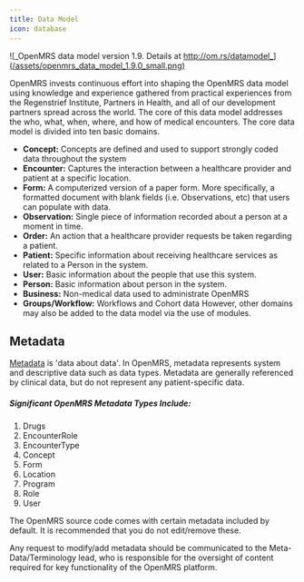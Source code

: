 ```yaml
---
title: Data Model
icon: database
---
```


![_OpenMRS data model version 1.9. Details at http://om.rs/datamodel_](/assets/openmrs_data_model_1.9.0_small.png)

OpenMRS invests continuous effort into shaping the OpenMRS data model using knowledge and experience gathered from practical experiences from the Regenstrief Institute, Partners in Health, and all of our development partners spread across the world. The core of this data model addresses the who, what, when, where, and how of medical encounters. The core data model is divided into ten basic domains.

* **Concept:** Concepts are defined and used to support strongly coded data throughout the system
* **Encounter:** Captures the interaction between a healthcare provider and patient at a specific location.
* **Form:** A computerized version of a paper form. More specifically, a formatted document with blank fields (i.e. Observations, etc) that users can populate with data.
* **Observation:** Single piece of information recorded about a person at a moment in time.
* **Order:** An action that a healthcare provider requests be taken regarding a patient.
* **Patient:** Specific information about receiving healthcare services as related to a Person in the system.
* **User:** Basic information about the people that use this system.
* **Person:** Basic information about person in the system.
* **Business:** Non-medical data used to administrate OpenMRS
* **Groups/Workflow:** Workflows and Cohort data
However, other domains may also be added to the data model via the use of modules.

## Metadata

[Metadata](https://en.wikipedia.org/wiki/Metadata) is 'data about data'. In OpenMRS, metadata represents system and descriptive data such as data types. Metadata are generally referenced by clinical data, but do not represent any patient-specific data.

##### Significant OpenMRS Metadata Types Include:

1. Drugs
2. EncounterRole
3. EncounterType
4. Concept
5. Form
6. Location
7. Program
8. Role
9. User 

The OpenMRS source code comes with certain metadata included by default. It is recommended that you do not edit/remove these. 

Any request to modify/add metadata should be communicated to the Meta-Data/Terminology lead, who is responsible for the oversight of content required for key functionality of the OpenMRS platform. 